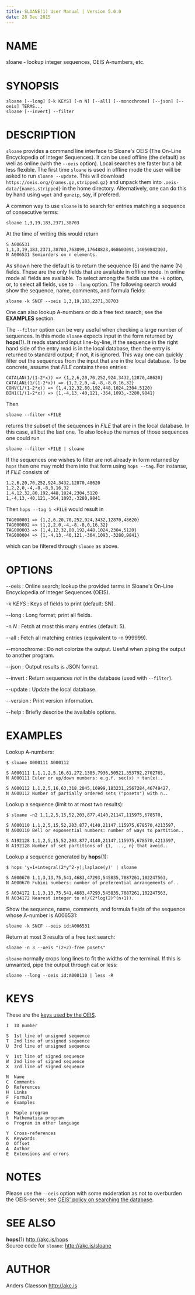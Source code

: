 ```yaml
---
title: SLOANE(1) User Manual | Version 5.0.0
date: 28 Dec 2015
---
```


# NAME

sloane - lookup integer sequences, OEIS A-numbers, etc.

# SYNOPSIS

`sloane [--long] [-k KEYS] [-n N] [--all] [--monochrome] [--json] [--oeis] TERMS...`  
`sloane [--invert] --filter`  

# DESCRIPTION

`sloane` provides a command line interface to Sloane's OEIS (The On-Line
Encyclopedia of Integer Sequences). It can be used offline (the default)
as well as online (with the `--oeis` option). Local searches are faster
but a bit less flexible. The first time `sloane` is used in offline mode
the user will be asked to run `sloane --update`. This will download
`https://oeis.org/{names.gz,stripped.gz}` and unpack them into
`.oeis-data/{names,stripped}` in the home directory. Alternatively,
one can do this by hand using `wget` and `gunzip`, say, if prefered.

A common way to use `sloane` is to search for entries matching a
sequence of consecutive terms:

    sloane 1,3,19,183,2371,38703

At the time of writing this would return

    S A006531 1,1,3,19,183,2371,38703,763099,17648823,468603091,14050842303,
    N A006531 Semiorders on n elements.

As shown here the default is to return the sequence (S) and the name (N)
fields. These are the only fields that are available in offline mode. In
online mode all fields are available. To select among the fields use the
`-k` option, or, to select all fields, use to `--long` option. The
following search would show the sequence, name, comments, and formula
fields:

    sloane -k SNCF --oeis 1,3,19,183,2371,38703

One can also lookup A-numbers or do a free text search; see the
**EXAMPLES** section.

The `--filter` option can be very useful when checking a large number of
sequences.  In this mode `sloane` expects input in the form returned by
**hops**(1). It reads standard input line-by-line, if the sequence in
the right hand side of the entry read is in the local database, then the
entry is returned to standard output; if not, it is ignored. This way
one can quickly filter out the sequences from the input that are in the
local database. To be concrete, assume that *FILE* contains these
entries:

    CATALAN(1/(1-2*x)) => {1,2,6,20,70,252,924,3432,12870,48620}
    CATALANi(1/(1-2*x)) => {1,2,2,0,-4,-8,-8,0,16,32}
    CONV(1/(1-2*x)) => {1,4,12,32,80,192,448,1024,2304,5120}
    BIN1(1/(1-2*x)) => {1,-4,13,-40,121,-364,1093,-3280,9841}

Then

    sloane --filter <FILE

returns the subset of the sequences in *FILE* that are in the local
database. In this case, all but the last one. To also lookup the names of
those sequences one could run

    sloane --filter <FILE | sloane

If the sequences one wishes to filter are not already in form returned
by `hops` then one may mold them into that form using `hops --tag`. For
instanse, if *FILE* consists of

    1,2,6,20,70,252,924,3432,12870,48620
    1,2,2,0,-4,-8,-8,0,16,32
    1,4,12,32,80,192,448,1024,2304,5120
    1,-4,13,-40,121,-364,1093,-3280,9841

Then `hops --tag 1 <FILE` would result in

    TAG000001 => {1,2,6,20,70,252,924,3432,12870,48620}
    TAG000002 => {1,2,2,0,-4,-8,-8,0,16,32}
    TAG000003 => {1,4,12,32,80,192,448,1024,2304,5120}
    TAG000004 => {1,-4,13,-40,121,-364,1093,-3280,9841}

which can be filtered through `sloane` as above.

# OPTIONS

--oeis
:   Online search; lookup the provided terms in Sloane's On-Line Encyclopedia
    of Integer Sequences (OEIS).

-k *KEYS*
:   Keys of fields to print (default: SN).

--long
:   Long format; print all fields.

-n *N*
:   Fetch at most this many entries (default: 5).

--all
:   Fetch all matching entries (equivalent to -n 999999).

--monochrome
:   Do not colorize the output. Useful when piping the output to another
    program.

--json
:   Output results is JSON format.

--invert
:   Return sequences *not* in the database (used with `--filter`).

--update
:   Update the local database.

--version
:   Print version information.

--help
:   Briefly describe the available options.

# EXAMPLES

Lookup A-numbers:

    $ sloane A000111 A000112
    
    S A000111 1,1,1,2,5,16,61,272,1385,7936,50521,353792,2702765,
    N A000111 Euler or up/down numbers: e.g.f. sec(x) + tan(x)..
    
    S A000112 1,1,2,5,16,63,318,2045,16999,183231,2567284,46749427,
    N A000112 Number of partially ordered sets ("posets") with n..

Lookup a sequence (limit to at most two results):

    $ sloane -n2 1,1,2,5,15,52,203,877,4140,21147,115975,678570,
    
    S A000110 1,1,2,5,15,52,203,877,4140,21147,115975,678570,4213597,
    N A000110 Bell or exponential numbers: number of ways to partition..
    
    S A192128 1,1,2,5,15,52,203,877,4140,21147,115975,678570,4213597,
    N A192128 Number of set partitions of {1, ..., n} that avoid..

Lookup a sequence generated by **hops**(1):

    $ hops 'y=1+integral(2*y^2-y);laplace(y)' | sloane

    S A000670 1,1,3,13,75,541,4683,47293,545835,7087261,102247563,
    N A000670 Fubini numbers: number of preferential arrangements of..

    S A034172 1,1,3,13,75,541,4683,47293,545835,7087261,102247563,
    N A034172 Nearest integer to n!/(2*log(2)^(n+1)).

Show the sequence, name, comments, and formula fields of the sequence
whose A-number is A006531:

    sloane -k SNCF --oeis id:A006531

Return at most 3 results of a free text search:

    sloane -n 3 --oeis "(2+2)-free posets"

`sloane` normally crops long lines to fit the widths of the terminal. If
this is unwanted, pipe the output through cat or less:

    sloane --long --oeis id:A000110 | less -R

# KEYS

These are the [keys used by the OEIS](http://oeis.org/eishelp2.html).

    I  ID number

    S  1st line of unsigned sequence
    T  2nd line of unsigned sequence
    U  3rd line of unsigned sequence

    V  1st line of signed sequence
    W  2nd line of signed sequence
    X  3rd line of signed sequence

    N  Name
    C  Comments
    D  References
    H  Links
    F  Formula
    e  Examples

    p  Maple program
    t  Mathematica program
    o  Program in other language

    Y  Cross-references
    K  Keywords
    O  Offset
    A  Author
    E  Extensions and errors

# NOTES

Please use the `--oeis` option with some moderation as not to overburden
the OEIS-server; see [OEIS' policy on searching the database](
http://oeis.org/wiki/Welcome#Policy_on_Searching_the_Database).

# SEE ALSO

**hops**(1) <http://akc.is/hops>  
Source code for `sloane`: <http://akc.is/sloane>

# AUTHOR

Anders Claesson <http://akc.is>
